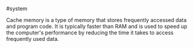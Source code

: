 #system 

Cache memory is a type of memory that stores frequently accessed data and program code. It is typically faster than RAM and is used to speed up the computer's performance by reducing the time it takes to access frequently used data.